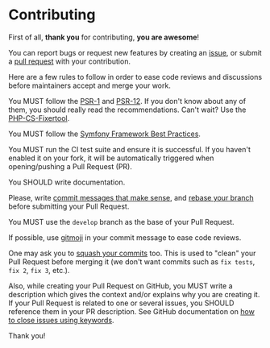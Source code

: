 # Contributing

First of all, **thank you** for contributing, **you are awesome**!

You can report bugs or request new features by creating an [issue](https://github.com/Monogramm/ldap-one-for-all/issues), or submit a [pull request](https://github.com/Monogramm/ldap-one-for-all/pulls) with your contribution.

Here are a few rules to follow in order to ease code reviews and discussions before maintainers accept and merge your work.

You MUST follow the [PSR-1](https://www.php-fig.org/psr/psr-1/) and [PSR-12](https://www.php-fig.org/psr/psr-12/). If you don't know about any of them, you should really read the recommendations. Can't wait? Use the [PHP-CS-Fixertool](http://cs.sensiolabs.org/).

You MUST follow the [Symfony Framework Best Practices](https://symfony.com/doc/current/best_practices.html).

You MUST run the CI test suite and ensure it is successful. If you haven't enabled it on your fork, it will be automatically triggered when opening/pushing a Pull Request (PR).

You SHOULD write documentation.

Please, write [commit messages that make sense](http://tbaggery.com/2008/04/19/a-note-about-git-commit-messages.html), and [rebase your branch](http://git-scm.com/book/en/Git-Branching-Rebasing) before submitting your Pull Request.

You MUST use the `develop` branch as the base of your Pull Request.

If possible, use [gitmoji](https://gitmoji.carloscuesta.me/) in your commit message to ease code reviews.

One may ask you to [squash your commits](http://gitready.com/advanced/2009/02/10/squashing-commits-with-rebase.html) too. This is used to "clean" your Pull Request before merging it (we don't want commits such as `fix tests`, `fix 2`, `fix 3`, etc.).

Also, while creating your Pull Request on GitHub, you MUST write a description which gives the context and/or explains why you are creating it. If your Pull Request is related to one or several issues, you SHOULD reference them in your PR description. See GitHub documentation on [how to close issues using keywords](https://help.github.com/en/articles/closing-issues-using-keywords).

Thank you!
